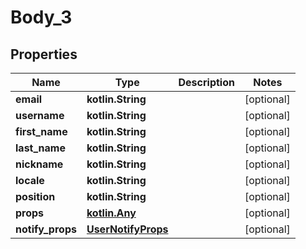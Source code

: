 
# Body_3

## Properties
Name | Type | Description | Notes
------------ | ------------- | ------------- | -------------
**email** | **kotlin.String** |  |  [optional]
**username** | **kotlin.String** |  |  [optional]
**first_name** | **kotlin.String** |  |  [optional]
**last_name** | **kotlin.String** |  |  [optional]
**nickname** | **kotlin.String** |  |  [optional]
**locale** | **kotlin.String** |  |  [optional]
**position** | **kotlin.String** |  |  [optional]
**props** | [**kotlin.Any**](kotlin.Any.md) |  |  [optional]
**notify_props** | [**UserNotifyProps**](UserNotifyProps.md) |  |  [optional]




